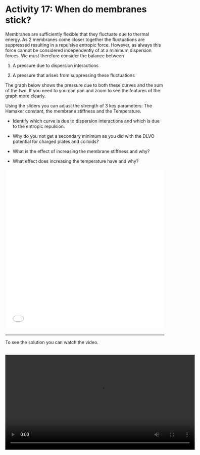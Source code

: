 # Activity 17: When do membranes stick?

Membranes are sufficiently flexible that they fluctuate due to thermal energy. As 2 membranes come closer together the fluctuations are suppressed resulting in a repulsive entropic force. However, as always this force cannot be considered independently of at a minimum dispersion forces. We must therefore consider the balance between

1. A pressure due to dispersion interactions 

2. A pressure that arises from suppressing these fluctuations

The graph below shows the pressure due to both these curves and the sum of the two. If you need to you can pan and zoom to see the features of the graph more clearly.

Using the sliders you can adjust the strength of 3 key parameters: The Hamaker constant, the membrane stiffness and the Temperature.

- Identify which curve is due to dispersion interactions and which is due to the entropic repulsion.

- Why do you not get a secondary minimum as you did with the DLVO potential for charged plates and colloids?

- What is the effect of increasing the membrane stiffness and why?

- What effect does increasing the temperature have and why?

<div style="display: flex; justify-content: center; margin: 20px 0;">
  <iframe src="animations/17_membranes.html" style="border:none; width:800px; height:500px;"></iframe>
</div>

---------------------

To see the solution you can watch the video.
<br><br>

<video width="600" controls>
  <source src="https://www.nottingham.ac.uk/~ppzmis/phys3009/A17.mp4" type="video/mp4">
  Your browser does not support the video tag.
</video>
